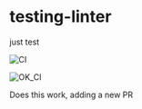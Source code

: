# testing-linter
just test

![CI](https://github.com/skube/testing-linter/workflows/CI/badge.svg)


![OK_CI](https://github.com/skube/testing-linter/workflows/OK_CI/badge.svg)

Does this work, adding a new PR
